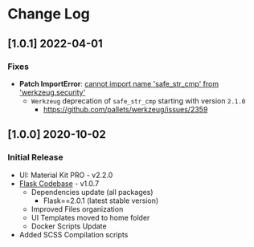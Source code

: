 # Change Log

## [1.0.1] 2022-04-01
### Fixes

- **Patch ImportError**: [cannot import name 'safe_str_cmp' from 'werkzeug.security'](https://docs.appseed.us/content/how-to-fix/importerror-cannot-import-name-safe_str_cmp-from-werkzeug.security)
  - `Werkzeug` deprecation of `safe_str_cmp` starting with version `2.1.0`
    - https://github.com/pallets/werkzeug/issues/2359

## [1.0.0] 2020-10-02
### Initial Release

- UI: Material Kit PRO - v2.2.0
- [Flask Codebase](https://github.com/app-generator/boilerplate-code-flask/releases) - v1.0.7
  - Dependencies update (all packages)
    - Flask==2.0.1 (latest stable version)
  - Improved Files organization
  - UI Templates moved to home folder
  - Docker Scripts Update
- Added SCSS Compilation scripts  